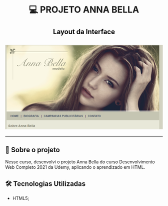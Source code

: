 <h1 align="center">

:computer: **PROJETO ANNA BELLA**

</h1>

<h2 align="center" style="color:black"> Layout da Interface
<h2>

<h2 align="center">
<img alt="layout" src= "https://github.com/angelresende/projetoAnnaBella/blob/main/layout.PNG" width="600px">
</h2><hr>
 

## 🚀 Sobre o projeto

Nesse curso, desenvolvi o projeto Anna Bella do curso  Desenvolvimento Web Completo 2021 da Udemy, aplicando o aprendizado em HTML.

## 🛠️ Tecnologias Utilizadas

- HTML5;
